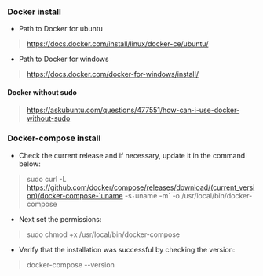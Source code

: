 ### Docker install

* Path to Docker for ubuntu 
> https://docs.docker.com/install/linux/docker-ce/ubuntu/

* Path to Docker for windows 
> https://docs.docker.com/docker-for-windows/install/

#### Docker without sudo
> https://askubuntu.com/questions/477551/how-can-i-use-docker-without-sudo

### Docker-compose install 
* Check the current release and if necessary, update it in the command below:
 > sudo curl -L https://github.com/docker/compose/releases/download/(current_version)/docker-compose-`uname -s`-`uname -m` -o /usr/local/bin/docker-compose
 
* Next set the permissions:
> sudo chmod +x /usr/local/bin/docker-compose
 
* Verify that the installation was successful by checking the version:
> docker-compose --version
